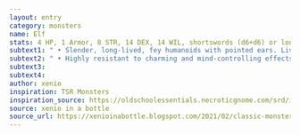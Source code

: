 ```yaml
---
layout: entry
category: monsters
name: Elf
stats: 4 HP, 1 Armor, 8 STR, 14 DEX, 14 WIL, shortswords (d6+d6) or longbow (d8), a Spellbook (choose one&#58; Charm or Detect Magic)
subtext1: " • Slender, long-lived, fey humanoids with pointed ears. Live in harmony with nature, adapting to it instead of conquering."
subtext2: " • Highly resistant to charming and mind-controlling effects."
subtext3:
subtext4:
author: xenio
inspiration: TSR Monsters
inspiration_source: https://oldschoolessentials.necroticgnome.com/srd/index.php/Monster_Descriptions
source: xenio in a bottle
source_url: https://xenioinabottle.blogspot.com/2021/02/classic-monsters-for-cairnito-part-1.html
---
```

